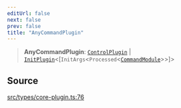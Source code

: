 ```yaml
---
editUrl: false
next: false
prev: false
title: "AnyCommandPlugin"
---
```


> **AnyCommandPlugin**: [`ControlPlugin`](/v3/api/interfaces/controlplugin/) \| [`InitPlugin`](/v3/api/interfaces/initplugin/)\<[`InitArgs`\<`Processed`\<[`CommandModule`](/v3/api/type-aliases/commandmodule/)\>\>]\>

## Source

[src/types/core-plugin.ts:76](https://github.com/sern-handler/handler/blob/a19edaf8838dcf088d3947f4a6aa6213d8f5bb9e/src/types/core-plugin.ts#L76)
